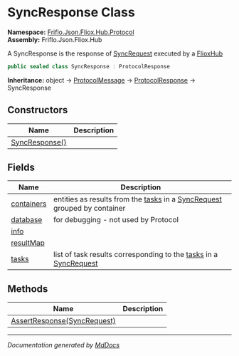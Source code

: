 ﻿<!--  
  <auto-generated>   
    The contents of this file were generated by a tool.  
    Changes to this file may be list if the file is regenerated  
  </auto-generated>   
-->

# SyncResponse Class

**Namespace:** [Friflo.Json.Fliox.Hub.Protocol](../index.md)  
**Assembly:** Friflo.Json.Fliox.Hub

A SyncResponse is the response of [SyncRequest](../SyncRequest/index.md) executed by a [FlioxHub](../../Host/FlioxHub/index.md)

```csharp
public sealed class SyncResponse : ProtocolResponse
```

**Inheritance:** object → [ProtocolMessage](../ProtocolMessage/index.md) → [ProtocolResponse](../ProtocolResponse/index.md) → SyncResponse

## Constructors

| Name                                    | Description |
| --------------------------------------- | ----------- |
| [SyncResponse()](constructors/index.md) |             |

## Fields

| Name                               | Description                                                                                                                                      |
| ---------------------------------- | ------------------------------------------------------------------------------------------------------------------------------------------------ |
| [containers](fields/containers.md) | entities as results from the [tasks](../SyncRequest/fields/tasks.md) in a [SyncRequest](../SyncRequest/index.md)            grouped by container |
| [database](fields/database.md)     | for debugging \- not used by Protocol                                                                                                            |
| [info](fields/info.md)             |                                                                                                                                                  |
| [resultMap](fields/resultMap.md)   |                                                                                                                                                  |
| [tasks](fields/tasks.md)           | list of task results corresponding to the [tasks](../SyncRequest/fields/tasks.md) in a [SyncRequest](../SyncRequest/index.md)                    |

## Methods

| Name                                                     | Description |
| -------------------------------------------------------- | ----------- |
| [AssertResponse(SyncRequest)](methods/AssertResponse.md) |             |

___

*Documentation generated by [MdDocs](https://github.com/ap0llo/mddocs)*
